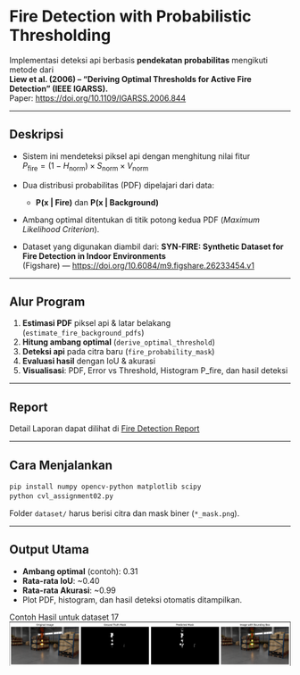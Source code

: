 # Fire Detection with Probabilistic Thresholding

Implementasi deteksi api berbasis **pendekatan probabilitas** mengikuti metode dari  
**Liew et al. (2006) – “Deriving Optimal Thresholds for Active Fire Detection” (IEEE IGARSS).**  
Paper: https://doi.org/10.1109/IGARSS.2006.844

---

## Deskripsi
- Sistem ini mendeteksi piksel api dengan menghitung nilai fitur  
  $P_{\text{fire}} = (1 - H_{\text{norm}}) \times S_{\text{norm}} \times V_{\text{norm}}$

- Dua distribusi probabilitas (PDF) dipelajari dari data:
  - **P(x | Fire)** dan **P(x | Background)**  
- Ambang optimal ditentukan di titik potong kedua PDF (*Maximum Likelihood Criterion*).  
- Dataset yang digunakan diambil dari: **SYN-FIRE: Synthetic Dataset for Fire Detection in Indoor Environments**  
  (Figshare) — https://doi.org/10.6084/m9.figshare.26233454.v1

---

## Alur Program
1. **Estimasi PDF** piksel api & latar belakang (`estimate_fire_background_pdfs`)  
2. **Hitung ambang optimal** (`derive_optimal_threshold`)  
3. **Deteksi api** pada citra baru (`fire_probability_mask`)  
4. **Evaluasi hasil** dengan IoU & akurasi  
5. **Visualisasi**: PDF, Error vs Threshold, Histogram P_fire, dan hasil deteksi  

---

## Report
Detail Laporan dapat dilihat di
[Fire Detection Report](Deteksi_Api_Report.pdf)

---

## Cara Menjalankan
```bash
pip install numpy opencv-python matplotlib scipy
python cvl_assignment02.py
```

Folder `dataset/` harus berisi citra dan mask biner (`*_mask.png`).

---

## Output Utama
- **Ambang optimal** (contoh): 0.31  
- **Rata-rata IoU**: ~0.40  
- **Rata-rata Akurasi**: ~0.99  
- Plot PDF, histogram, dan hasil deteksi otomatis ditampilkan.

Contoh Hasil untuk dataset 17
![Result](result1.png) 
